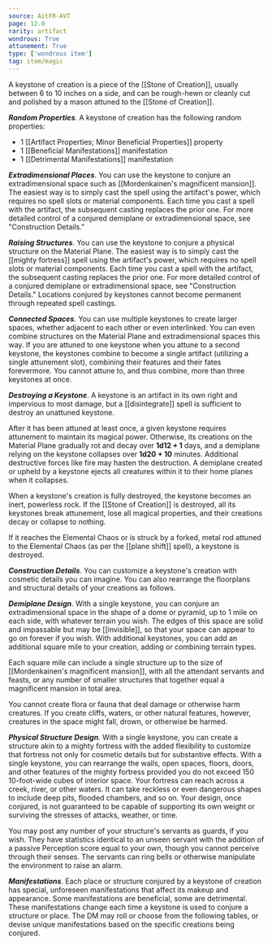 ```yaml
---
source: AitFR-AVT
page: 12.0
rarity: artifact
wondrous: True
attunement: True
type: ['wondrous item']
tag: item/magic
---
```


A keystone of creation is a piece of the [[Stone of Creation]], usually between 6 to 10 inches on a side, and can be rough-hewn or cleanly cut and polished by a mason attuned to the [[Stone of Creation]].

**_Random Properties_**. A keystone of creation has the following random properties:

- 1 [[Artifact Properties; Minor Beneficial Properties]] property
- 1 [[Beneficial Manifestations]] manifestation
- 1 [[Detrimental Manifestations]] manifestation

**_Extradimensional Places_**. You can use the keystone to conjure an extradimensional space such as [[Mordenkainen's magnificent mansion]]. The easiest way is to simply cast the spell using the artifact's power, which requires no spell slots or material components. Each time you cast a spell with the artifact, the subsequent casting replaces the prior one. For more detailed control of a conjured demiplane or extradimensional space, see "Construction Details."

**_Raising Structures_**. You can use the keystone to conjure a physical structure on the Material Plane. The easiest way is to simply cast the [[mighty fortress]] spell using the artifact's power, which requires no spell slots or material components. Each time you cast a spell with the artifact, the subsequent casting replaces the prior one. For more detailed control of a conjured demiplane or extradimensional space, see "Construction Details." Locations conjured by keystones cannot become permanent through repeated spell castings.

**_Connected Spaces_**. You can use multiple keystones to create larger spaces, whether adjacent to each other or even interlinked. You can even combine structures on the Material Plane and extradimensional spaces this way. If you are attuned to one keystone when you attune to a second keystone, the keystones combine to become a single artifact (utilizing a single attunement slot), combining their features and their fates forevermore. You cannot attune to, and thus combine, more than three keystones at once.

**_Destroying a Keystone_**. A keystone is an artifact in its own right and impervious to most damage, but a [[disintegrate]] spell is sufficient to destroy an unattuned keystone.

After it has been attuned at least once, a given keystone requires attunement to maintain its magical power. Otherwise, its creations on the Material Plane gradually rot and decay over **1d12 + 1** days, and a demiplane relying on the keystone collapses over **1d20 + 10** minutes. Additional destructive forces like fire may hasten the destruction. A demiplane created or upheld by a keystone ejects all creatures within it to their home planes when it collapses.

When a keystone's creation is fully destroyed, the keystone becomes an inert, powerless rock. If the [[Stone of Creation]] is destroyed, all its keystones break attunement, lose all magical properties, and their creations decay or collapse to nothing.

If it reaches the Elemental Chaos or is struck by a forked, metal rod attuned to the Elemental Chaos (as per the [[plane shift]] spell), a keystone is destroyed.

**_Construction Details_**. You can customize a keystone's creation with cosmetic details you can imagine. You can also rearrange the floorplans and structural details of your creations as follows.

**_Demiplane Design_**. With a single keystone, you can conjure an extradimensional space in the shape of a dome or pyramid, up to 1 mile on each side, with whatever terrain you wish. The edges of this space are solid and impassable but may be [[invisible]], so that your space can appear to go on forever if you wish. With additional keystones, you can add an additional square mile to your creation, adding or combining terrain types.

Each square mile can include a single structure up to the size of [[Mordenkainen's magnificent mansion]], with all the attendant servants and feasts, or any number of smaller structures that together equal a magnificent mansion in total area.

You cannot create flora or fauna that deal damage or otherwise harm creatures. If you create cliffs, waters, or other natural features, however, creatures in the space might fall, drown, or otherwise be harmed.

**_Physical Structure Design_**. With a single keystone, you can create a structure akin to a mighty fortress with the added flexibility to customize that fortress not only for cosmetic details but for substantive effects. With a single keystone, you can rearrange the walls, open spaces, floors, doors, and other features of the mighty fortress provided you do not exceed 150 10-foot-wide cubes of interior space. Your fortress can reach across a creek, river, or other waters. It can take reckless or even dangerous shapes to include deep pits, flooded chambers, and so on. Your design, once conjured, is not guaranteed to be capable of supporting its own weight or surviving the stresses of attacks, weather, or time.

You may post any number of your structure's servants as guards, if you wish. They have statistics identical to an unseen servant with the addition of a passive Perception score equal to your own, though you cannot perceive through their senses. The servants can ring bells or otherwise manipulate the environment to raise an alarm.

**_Manifestations_**. Each place or structure conjured by a keystone of creation has special, unforeseen manifestations that affect its makeup and appearance. Some manifestations are beneficial, some are detrimental. These manifestations change each time a keystone is used to conjure a structure or place. The DM may roll or choose from the following tables, or devise unique manifestations based on the specific creations being conjured.


